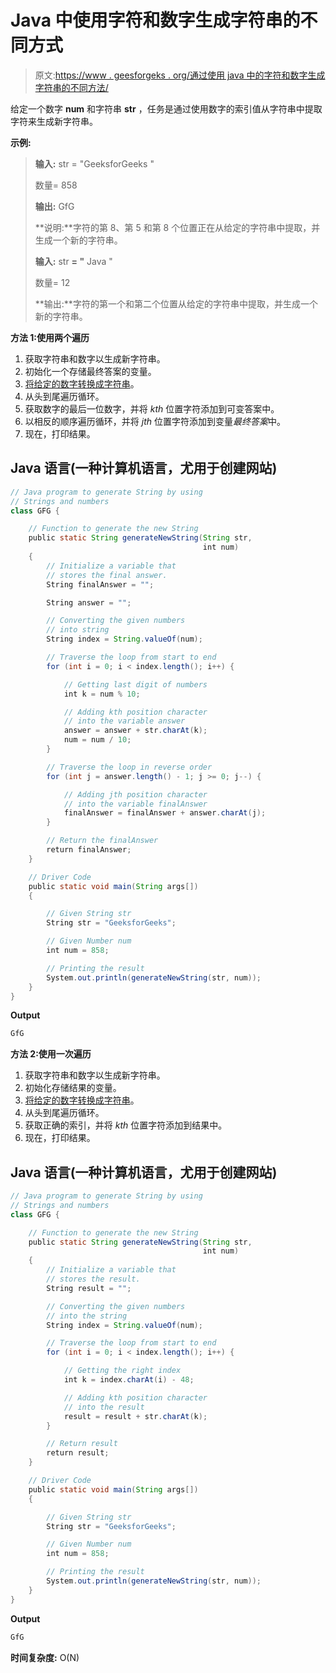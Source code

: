 # Java 中使用字符和数字生成字符串的不同方式

> 原文:[https://www . geesforgeks . org/通过使用 java 中的字符和数字生成字符串的不同方法/](https://www.geeksforgeeks.org/different-ways-to-generate-string-by-using-characters-and-numbers-in-java/)

给定一个数字 **num** 和字符串 **str** ，任务是通过使用数字的索引值从字符串中提取字符来生成新字符串。

**示例:**

> **输入:** str = "GeeksforGeeks "
> 
> 数量= 858
> 
> **输出:** GfG
> 
> **说明:**字符的第 8、第 5 和第 8 个位置正在从给定的字符串中提取，并生成一个新的字符串。
> 
> **输入:** str **= "** Java "
> 
> 数量= 12
> 
> **输出:**字符的第一个和第二个位置从给定的字符串中提取，并生成一个新的字符串。

**方法 1:使用两个遍历**

1.  获取字符串和数字以生成新字符串。
2.  初始化一个存储最终答案的变量。
3.  [将给定的数字转换成字符串](https://www.geeksforgeeks.org/different-ways-for-integer-to-string-conversions-in-java/)。
4.  从头到尾遍历循环。
5.  获取数字的最后一位数字，并将 *kth* 位置字符添加到可变答案中。
6.  以相反的顺序遍历循环，并将 *jth* 位置字符添加到变量*最终答案*中。
7.  现在，打印结果。

## Java 语言(一种计算机语言，尤用于创建网站)

```java
// Java program to generate String by using
// Strings and numbers
class GFG {

    // Function to generate the new String
    public static String generateNewString(String str,
                                           int num)
    {
        // Initialize a variable that
        // stores the final answer.
        String finalAnswer = "";

        String answer = "";

        // Converting the given numbers
        // into string
        String index = String.valueOf(num);

        // Traverse the loop from start to end
        for (int i = 0; i < index.length(); i++) {

            // Getting last digit of numbers
            int k = num % 10;

            // Adding kth position character
            // into the variable answer
            answer = answer + str.charAt(k);
            num = num / 10;
        }

        // Traverse the loop in reverse order
        for (int j = answer.length() - 1; j >= 0; j--) {

            // Adding jth position character
            // into the variable finalAnswer
            finalAnswer = finalAnswer + answer.charAt(j);
        }

        // Return the finalAnswer
        return finalAnswer;
    }

    // Driver Code
    public static void main(String args[])
    {

        // Given String str
        String str = "GeeksforGeeks";

        // Given Number num
        int num = 858;

        // Printing the result
        System.out.println(generateNewString(str, num));
    }
}
```

**Output**

```java
GfG
```

**方法 2:使用一次遍历**

1.  获取字符串和数字以生成新字符串。
2.  初始化存储结果的变量。
3.  [将给定的数字转换成字符串](https://www.geeksforgeeks.org/different-ways-for-integer-to-string-conversions-in-java/)。
4.  从头到尾遍历循环。
5.  获取正确的索引，并将 *kth* 位置字符添加到结果中。
6.  现在，打印结果。

## Java 语言(一种计算机语言，尤用于创建网站)

```java
// Java program to generate String by using
// Strings and numbers
class GFG {

    // Function to generate the new String
    public static String generateNewString(String str,
                                           int num)
    {
        // Initialize a variable that
        // stores the result.
        String result = "";

        // Converting the given numbers
        // into the string
        String index = String.valueOf(num);

        // Traverse the loop from start to end
        for (int i = 0; i < index.length(); i++) {

            // Getting the right index
            int k = index.charAt(i) - 48;

            // Adding kth position character
            // into the result
            result = result + str.charAt(k);
        }

        // Return result
        return result;
    }

    // Driver Code
    public static void main(String args[])
    {

        // Given String str
        String str = "GeeksforGeeks";

        // Given Number num
        int num = 858;

        // Printing the result
        System.out.println(generateNewString(str, num));
    }
}
```

**Output**

```java
GfG
```

**时间复杂度:** O(N)